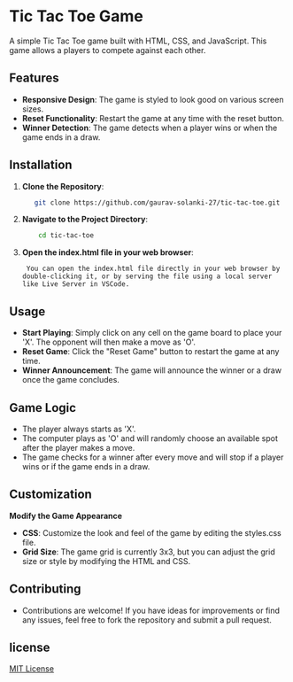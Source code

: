 # Tic Tac Toe Game

A simple Tic Tac Toe game built with HTML, CSS, and JavaScript. This game allows a players to compete against each other.


## Features

- **Responsive Design**: The game is styled to look good on various screen sizes.
- **Reset Functionality**: Restart the game at any time with the reset button.
- **Winner Detection**: The game detects when a player wins or when the game ends in a draw.

## Installation

1. **Clone the Repository**:
     ```bash
        git clone https://github.com/gaurav-solanki-27/tic-tac-toe.git
     ```
2. **Navigate to the Project Directory**:
    ```bash
        cd tic-tac-toe
    ```
3. **Open the index.html file in your web browser**:

        You can open the index.html file directly in your web browser by double-clicking it, or by serving the file using a local server like Live Server in VSCode.

## Usage

- **Start Playing**: Simply click on any cell on the game board to place your 'X'. The opponent will then make a move as 'O'.
- **Reset Game**: Click the "Reset Game" button to restart the game at any time.
- **Winner Announcement**: The game will announce the winner or a draw once the game concludes.

## Game Logic

- The player always starts as 'X'.
- The computer plays as 'O' and will randomly choose an available spot after the player makes a move.
- The game checks for a winner after every move and will stop if a player wins or if the game ends in a draw.

## Customization

**Modify the Game Appearance**

- **CSS**: Customize the look and feel of the game by editing the styles.css file.
- **Grid Size**: The game grid is currently 3x3, but you can adjust the grid size or style by modifying the HTML and CSS.

## Contributing

- Contributions are welcome! If you have ideas for improvements or find any issues, feel free to fork the repository and submit a pull request.

## license

[MIT License](LICENSE.txt)